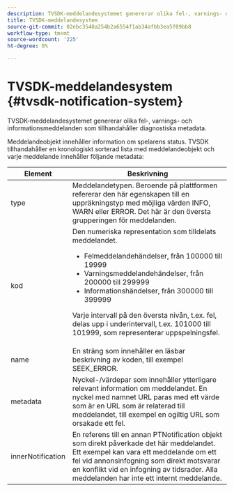 ```yaml
---
description: TVSDK-meddelandesystemet genererar olika fel-, varnings- och informationsmeddelanden som tillhandahåller diagnostiska metadata.
title: TVSDK-meddelandesystem
source-git-commit: 02ebc3548a254b2a6554f1ab34afbb3ea5f09bb8
workflow-type: tm+mt
source-wordcount: '225'
ht-degree: 0%

---
```


# TVSDK-meddelandesystem {#tvsdk-notification-system}

TVSDK-meddelandesystemet genererar olika fel-, varnings- och informationsmeddelanden som tillhandahåller diagnostiska metadata.

Meddelandeobjekt innehåller information om spelarens status. TVSDK tillhandahåller en kronologiskt sorterad lista med meddelandeobjekt och varje meddelande innehåller följande metadata:

<table frame="all" colsep="1" rowsep="1" id="table_DBA8CACF02DB4AF2B053E560850B49CE"> 
 <thead> 
  <tr rowsep="1"> 
   <th colname="1" class="entry"> Element </th> 
   <th colname="2" class="entry"> Beskrivning </th> 
  </tr> 
 </thead>
 <tbody> 
  <tr rowsep="1"> 
   <td colname="1"><span class="codeph"> type</span> </td> 
   <td colname="2"> Meddelandetypen. Beroende på plattformen refererar den här egenskapen till en uppräkningstyp med möjliga värden INFO, WARN eller ERROR. Det här är den översta grupperingen för meddelanden. </td> 
  </tr> 
  <tr rowsep="1"> 
   <td colname="1"><span class="codeph"> kod</span> </td> 
   <td colname="2">Den numeriska representation som tilldelats meddelandet. 
    <ul id="ul_31AB497C6FFA452496DD09B0D78687B9"> 
     <li id="li_53E75022C50246E0982E315D04EFD8B3">Felmeddelandehändelser, från 100000 till 19999 </li> 
     <li id="li_11AE91D1325E4F718228E662C9C55F9A">Varningsmeddelandehändelser, från 200000 till 299999 </li> 
     <li id="li_6D3EA03845294DC2BAD1ACF507639E51">Informationshändelser, från 300000 till 399999 </li> 
    </ul> <p>Varje intervall på den översta nivån, t.ex. fel, delas upp i underintervall, t.ex. 101000 till 101999, som representerar uppspelningsfel. </p> </td> 
  </tr> 
  <tr rowsep="1"> 
   <td colname="1"><span class="codeph"> name</span> </td> 
   <td colname="2">En sträng som innehåller en läsbar beskrivning av koden, till exempel <span class="codeph"> SEEK_ERROR</span>. </td> 
  </tr> 
  <tr rowsep="1"> 
   <td colname="1"><span class="codeph"> metadata</span> </td> 
   <td colname="2">Nyckel-/värdepar som innehåller ytterligare relevant information om meddelandet. En nyckel med namnet <span class="codeph"> URL</span> paras med ett värde som är en URL som är relaterad till meddelandet, till exempel en ogiltig URL som orsakade ett fel. </td> 
  </tr> 
  <tr rowsep="0"> 
   <td colname="1"><span class="codeph"> innerNotification</span> </td> 
   <td colname="2">En referens till en annan <span class="codeph"> PTNotification</span> objekt som direkt påverkade det här meddelandet. Ett exempel kan vara ett meddelande om ett fel vid annonsinfogning som direkt motsvarar en konflikt vid en infogning av tidsrader. Alla meddelanden har inte ett internt meddelande. </td> 
  </tr> 
 </tbody> 
</table>
